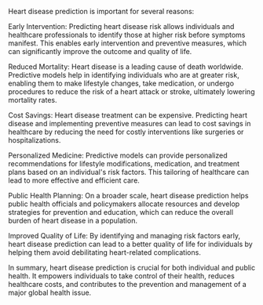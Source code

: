 Heart disease prediction is important for several reasons:

Early Intervention: Predicting heart disease risk allows individuals and healthcare professionals to identify those at higher risk before symptoms manifest. This enables early intervention and preventive measures, which can significantly improve the outcome and quality of life.

Reduced Mortality: Heart disease is a leading cause of death worldwide. Predictive models help in identifying individuals who are at greater risk, enabling them to make lifestyle changes, take medication, or undergo procedures to reduce the risk of a heart attack or stroke, ultimately lowering mortality rates.

Cost Savings: Heart disease treatment can be expensive. Predicting heart disease and implementing preventive measures can lead to cost savings in healthcare by reducing the need for costly interventions like surgeries or hospitalizations.

Personalized Medicine: Predictive models can provide personalized recommendations for lifestyle modifications, medication, and treatment plans based on an individual's risk factors. This tailoring of healthcare can lead to more effective and efficient care.

Public Health Planning: On a broader scale, heart disease prediction helps public health officials and policymakers allocate resources and develop strategies for prevention and education, which can reduce the overall burden of heart disease in a population.

Improved Quality of Life: By identifying and managing risk factors early, heart disease prediction can lead to a better quality of life for individuals by helping them avoid debilitating heart-related complications.

In summary, heart disease prediction is crucial for both individual and public health. It empowers individuals to take control of their health, reduces healthcare costs, and contributes to the prevention and management of a major global health issue.
